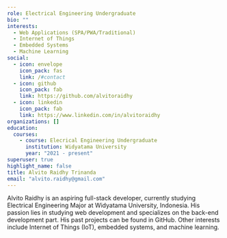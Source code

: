 ```yaml
---
role: Electrical Engineering Undergraduate
bio: ""
interests:
  - Web Applications (SPA/PWA/Traditional)
  - Internet of Things
  - Embedded Systems
  - Machine Learning
social:
  - icon: envelope
    icon_pack: fas
    link: /#contact
  - icon: github
    icon_pack: fab
    link: https://github.com/alvitoraidhy
  - icon: linkedin
    icon_pack: fab
    link: https://www.linkedin.com/in/alvitoraidhy
organizations: []
education:
  courses:
    - course: Elecrical Engineering Undergraduate
      institution: Widyatama University
      year: "2021 - present"
superuser: true
highlight_name: false
title: Alvito Raidhy Trinanda
email: "alvito.raidhy@gmail.com"
---
```

Alvito Raidhy is an aspiring full-stack developer, currently studying Electrical Engineering Major at Widyatama University, Indonesia. His passion lies in studying web development and specializes on the back-end development part. His past projects can be found in GitHub. Other interests include Internet of Things (IoT), embedded systems, and machine learning.
